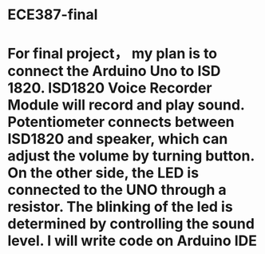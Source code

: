 # ECE387-final

# For final project， my plan is to connect the Arduino Uno to ISD 1820.  ISD1820 Voice Recorder Module will record and play sound. Potentiometer connects between ISD1820 and speaker, which can adjust the volume by turning button. On the other side, the LED is connected to the UNO through a resistor. The blinking of the led is determined by controlling the sound level. I will write code on Arduino IDE
